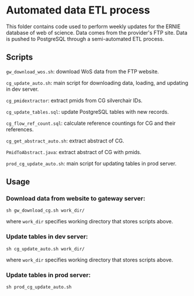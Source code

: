 # Automated data ETL process
This folder contains code used to perform weekly updates for the ERNIE database of web of science. Data comes from the provider's FTP site. Data is pushed to PostgreSQL through a semi-automated ETL process.

## Scripts

`gw_download_wos.sh`: download WoS data from the FTP website.

`cg_update_auto.sh`: main script for downloading data, loading, and updating in dev server.

`cg_pmidextractor`: extract pmids from CG silverchair IDs.

`cg_update_tables.sql`: update PostgreSQL tables with new records.

`cg_flow_ref_count.sql`: calculate reference countings for CG and their references.

`cg_get_abstract_auto.sh`: extract abstract of CG.

`PmidToAbstract.java`: extract abstract of CG with pmids.

`prod_cg_update_auto.sh`: main script for updating tables in prod server.

## Usage

### Download data from website to gateway server:

    sh gw_download_cg.sh work_dir/

where `work_dir` specifies working directory that stores scripts above.

### Update tables in dev server:

    sh cg_update_auto.sh work_dir/

where `work_dir` specifies working directory that stores scripts above.

### Update tables in prod server:

    sh prod_cg_update_auto.sh
